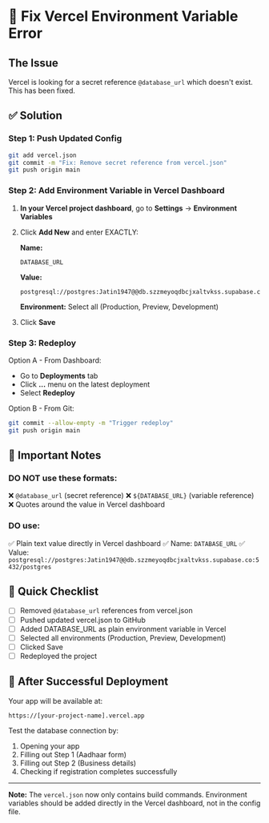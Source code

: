 # 🔧 Fix Vercel Environment Variable Error

## The Issue
Vercel is looking for a secret reference `@database_url` which doesn't exist. This has been fixed.

## ✅ Solution

### Step 1: Push Updated Config
```bash
git add vercel.json
git commit -m "Fix: Remove secret reference from vercel.json"
git push origin main
```

### Step 2: Add Environment Variable in Vercel Dashboard

1. **In your Vercel project dashboard**, go to **Settings** → **Environment Variables**

2. Click **Add New** and enter EXACTLY:

   **Name:** 
   ```
   DATABASE_URL
   ```
   
   **Value:** 
   ```
   postgresql://postgres:Jatin1947@@db.szzmeyoqdbcjxaltvkss.supabase.co:5432/postgres
   ```
   
   **Environment:** Select all (Production, Preview, Development)

3. Click **Save**

### Step 3: Redeploy

Option A - From Dashboard:
- Go to **Deployments** tab
- Click **...** menu on the latest deployment
- Select **Redeploy**

Option B - From Git:
```bash
git commit --allow-empty -m "Trigger redeploy"
git push origin main
```

## 📝 Important Notes

### DO NOT use these formats:
❌ `@database_url` (secret reference)
❌ `${DATABASE_URL}` (variable reference)
❌ Quotes around the value in Vercel dashboard

### DO use:
✅ Plain text value directly in Vercel dashboard
✅ Name: `DATABASE_URL`
✅ Value: `postgresql://postgres:Jatin1947@@db.szzmeyoqdbcjxaltvkss.supabase.co:5432/postgres`

## 🎯 Quick Checklist

- [ ] Removed `@database_url` references from vercel.json
- [ ] Pushed updated vercel.json to GitHub
- [ ] Added DATABASE_URL as plain environment variable in Vercel
- [ ] Selected all environments (Production, Preview, Development)
- [ ] Clicked Save
- [ ] Redeployed the project

## 🚀 After Successful Deployment

Your app will be available at:
```
https://[your-project-name].vercel.app
```

Test the database connection by:
1. Opening your app
2. Filling out Step 1 (Aadhaar form)
3. Filling out Step 2 (Business details)
4. Checking if registration completes successfully

---

**Note:** The `vercel.json` now only contains build commands. Environment variables should be added directly in the Vercel dashboard, not in the config file.